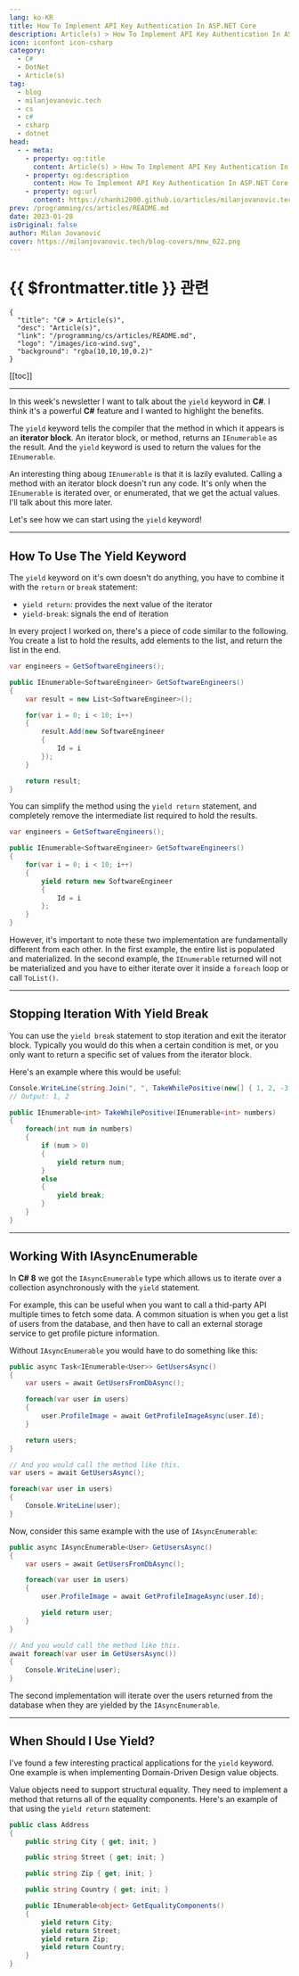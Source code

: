 ```yaml
---
lang: ko-KR
title: How To Implement API Key Authentication In ASP.NET Core
description: Article(s) > How To Implement API Key Authentication In ASP.NET Core
icon: iconfont icon-csharp
category: 
  - C#
  - DotNet
  - Article(s)
tag: 
  - blog
  - milanjovanovic.tech
  - cs
  - c#
  - csharp
  - dotnet
head:
  - - meta:
    - property: og:title
      content: Article(s) > How To Implement API Key Authentication In ASP.NET Core
    - property: og:description
      content: How To Implement API Key Authentication In ASP.NET Core
    - property: og:url
      content: https://chanhi2000.github.io/articles/milanjovanovic.tech/csharp-yield-return-statement.html
prev: /programming/cs/articles/README.md
date: 2023-01-28
isOriginal: false
author: Milan Jovanović
cover: https://milanjovanovic.tech/blog-covers/mnw_022.png
---
```


# {{ $frontmatter.title }} 관련

```component VPCard
{
  "title": "C# > Article(s)",
  "desc": "Article(s)",
  "link": "/programming/cs/articles/README.md",
  "logo": "/images/ico-wind.svg",
  "background": "rgba(10,10,10,0.2)"
}
```

[[toc]]

---

<SiteInfo
  name="How To Implement API Key Authentication In ASP.NET Core"
  desc="In this week's newsletter I want to show you how to implement API Key authentication in ASP.NET Core. This authentication approach uses an API Key to authenticate the client of an API. You can pass the API Key to the API in a few ways, such as through the query string or a request header. I will show you how to implement API Key authentication where the API key is passed in a request header. But the implementation would be similar if we were to use any other approach. When would you want to use API Key authentication? This kind of authentication mechanism is common in Server-to-Server (S2S) communication. When your API serves request for other server-side applications to consume and integrate with. It's less common in client-server communication scenarios."
  url="https://milanjovanovic.tech/blog/csharp-yield-return-statement/"
  logo="https://milanjovanovic.tech/profile_favicon.png"
  preview="https://milanjovanovic.tech/blog-covers/mnw_022.png"/>

In this week's newsletter I want to talk about the `yield` keyword in **C#**. I think it's a powerful **C#** feature and I wanted to highlight the benefits.

The `yield` keyword tells the compiler that the method in which it appears is an **iterator block**. An iterator block, or method, returns an `IEnumerable` as the result. And the `yield` keyword is used to return the values for the `IEnumerable`.

An interesting thing aboug `IEnumerable` is that it is lazily evaluted. Calling a method with an iterator block doesn't run any code. It's only when the `IEnumerable` is iterated over, or enumerated, that we get the actual values. I'll talk about this more later.

Let's see how we can start using the `yield` keyword!

---

## How To Use The Yield Keyword

The `yield` keyword on it's own doesn't do anything, you have to combine it with the `return` or `break` statement:

- `yield return`: provides the next value of the iterator
- `yield-break`: signals the end of iteration

In every project I worked on, there's a piece of code similar to the following. You create a list to hold the results, add elements to the list, and return the list in the end.

```cs
var engineers = GetSoftwareEngineers();

public IEnumerable<SoftwareEngineer> GetSoftwareEngineers()
{
    var result = new List<SoftwareEngineer>();

    for(var i = 0; i < 10; i++)
    {
        result.Add(new SoftwareEngineer
        {
            Id = i
        });
    }

    return result;
}
```

You can simplify the method using the `yield return` statement, and completely remove the intermediate list required to hold the results.

```cs
var engineers = GetSoftwareEngineers();

public IEnumerable<SoftwareEngineer> GetSoftwareEngineers()
{
    for(var i = 0; i < 10; i++)
    {
        yield return new SoftwareEngineer
        {
            Id = i
        };
    }
}
```

However, it's important to note these two implementation are fundamentally different from each other. In the first example, the entire list is populated and materialized. In the second example, the `IEnumerable` returned will not be materialized and you have to either iterate over it inside a `foreach` loop or call `ToList()`.

---

## Stopping Iteration With Yield Break

You can use the `yield break` statement to stop iteration and exit the iterator block. Typically you would do this when a certain condition is met, or you only want to return a specific set of values from the iterator block.

Here's an example where this would be useful:

```cs
Console.WriteLine(string.Join(", ", TakeWhilePositive(new[] { 1, 2, -3, 4 })));
// Output: 1, 2

public IEnumerable<int> TakeWhilePositive(IEnumerable<int> numbers)
{
    foreach(int num in numbers)
    {
        if (num > 0)
        {
            yield return num;
        }
        else
        {
            yield break;
        }
    }
}
```

---

## Working With IAsyncEnumerable

In **C# 8** we got the `IAsyncEnumerable` type which allows us to iterate over a collection asynchronously with the `yield` statement.

For example, this can be useful when you want to call a thid-party API multiple times to fetch some data. A common situation is when you get a list of users from the database, and then have to call an external storage service to get profile picture information.

Without `IAsyncEnumerable` you would have to do something like this:

```cs
public async Task<IEnumerable<User>> GetUsersAsync()
{
    var users = await GetUsersFromDbAsync();

    foreach(var user in users)
    {
        user.ProfileImage = await GetProfileImageAsync(user.Id);
    }

    return users;
}

// And you would call the method like this.
var users = await GetUsersAsync();

foreach(var user in users)
{
    Console.WriteLine(user);
}
```

Now, consider this same example with the use of `IAsyncEnumerable`:

```cs
public async IAsyncEnumerable<User> GetUsersAsync()
{
    var users = await GetUsersFromDbAsync();

    foreach(var user in users)
    {
        user.ProfileImage = await GetProfileImageAsync(user.Id);

        yield return user;
    }
}

// And you would call the method like this.
await foreach(var user in GetUsersAsync())
{
    Console.WriteLine(user);
}
```

The second implementation will iterate over the users returned from the database when they are yielded by the `IAsyncEnumerable`.

---

## When Should I Use Yield?

I've found a few interesting practical applications for the `yield` keyword. One example is when implementing Domain-Driven Design value objects.

Value objects need to support structural equality. They need to implement a method that returns all of the equality components. Here's an example of that using the `yield return` statement:

```cs
public class Address
{
    public string City { get; init; }

    public string Street { get; init; }

    public string Zip { get; init; }

    public string Country { get; init; }

    public IEnumerable<object> GetEqualityComponents()
    {
        yield return City;
        yield return Street;
        yield return Zip;
        yield return Country;
    }
}
```

